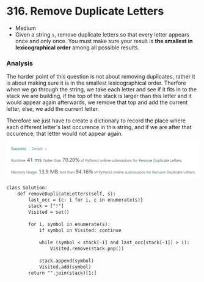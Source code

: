 # 316. Remove Duplicate Letters

* Medium
* Given a string `s`, remove duplicate letters so that every letter appears once and only once. You must make sure your result is **the smallest in lexicographical order** among all possible results.

### Analysis&#x20;

The harder point of this question is not about removing duplicates, rather it is about making sure it is in the smallest lexicographical order. Therfore when we go through the string, we take each letter and see if it fits in to the stack we are building, if the top of the stack is larger than this letter and it would appear again afterwards, we remove that top and add the current letter, else, we add the current letter.&#x20;

Therefore we just have to create a dictionary to record the place where each different letter's last occurence in this string, and if we are after that occurence, that letter would not appear again.&#x20;

![](<../.gitbook/assets/image (24) (1).png>)

```
class Solution:
    def removeDuplicateLetters(self, s):
        last_occ = {c: i for i, c in enumerate(s)}
        stack = ["!"]
        Visited = set()
        
        for i, symbol in enumerate(s):
            if symbol in Visited: continue
            
            while (symbol < stack[-1] and last_occ[stack[-1]] > i):
                Visited.remove(stack.pop())
           
            stack.append(symbol)
            Visited.add(symbol)        
        return "".join(stack)[1:]
```
